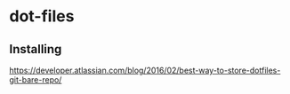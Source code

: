 # dot-files

## Installing

https://developer.atlassian.com/blog/2016/02/best-way-to-store-dotfiles-git-bare-repo/
